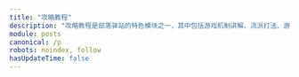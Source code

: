 ```yaml
---
title: "攻略教程"
description: "攻略教程是部落驿站的特色模块之一，其中包括游戏机制讲解、流派打法、游戏素材等内容。我们只收录优质内容，保证每一篇文章都能让你涨知识。"
module: posts
canonical: /p
robots: noindex, follow
hasUpdateTime: false
---
```


<script setup>
import { useData } from "vitepress";
import PostCategoryTab from "@/customized/posts/PostCategoryTab.vue";
import PageComp from "@/components/PageComp.vue";
import PostList from "@/customized/posts/PostList.vue";
import { getPostList, getPostCount } from "@/assets/posts/posts.js";

const { params } = useData();

const currentPage = params.value.page;
const posts = getPostList(currentPage);
const postCount = getPostCount();
const maxPage = Math.ceil(postCount / 20);
</script>

<PostCategoryTab :categoryIndex="0" />

<PageComp :currentPage="currentPage" :maxPage="maxPage" linkPrefix="/p" />
<PostList :posts="posts" />
<PageComp :currentPage="currentPage" :maxPage="maxPage" linkPrefix="/p" />